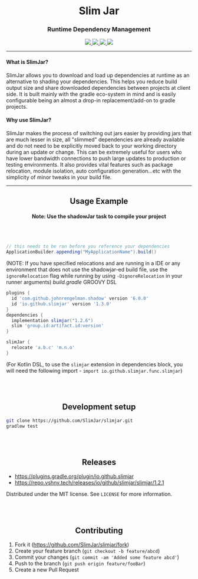 <h1 align="center">Slim Jar</h1>
<h3 align="center">Runtime Dependency Management</h3>
  <div align="center">
    <a href="https://github.com/SlimJar/slimjar/">
        <img src="https://img.shields.io/github/license/SlimJar/slimjar">
    </a>
    <a href="https://github.com/SlimJar/slimjar/actions/workflows/gradle.yml">
        <img src="https://github.com/SlimJar/slimjar/actions/workflows/gradle.yml/badge.svg">
    </a>
    <a href="https://plugins.gradle.org/plugin/io.github.slimjar">
        <img src="https://img.shields.io/maven-metadata/v.svg?label=gradle-plugin&metadataUrl=https%3A%2F%2Fplugins.gradle.org%2Fm2%2Fio%2Fgithub%2Fslimjar%2Fio.github.slimjar.gradle.plugin%2Fmaven-metadata.xml">
    </a>
    <a href="https://repo.vshnv.tech/releases/io/github/slimjar/slimjar">
        <img src="https://img.shields.io/maven-metadata/v.svg?label=maven&metadataUrl=https%3A%2F%2Frepo.vshnv.tech%2Fio%2Fgithub%2Fslimjar%2Fslimjar%2Fmaven-metadata.xml">
    </a>
  </div>

<hr>

<h4>What is SlimJar?</h4>

SlimJar allows you to download and load up dependencies at runtime as an alternative to shading your dependencies. This helps you reduce build output size and share downloaded dependencies between projects at client side. It is built mainly with the gradle eco-system in mind and is easily configurable being an almost a drop-in replacement/add-on to gradle projects.

<h4>Why use SlimJar?</h4>

SlimJar makes the process of switching out jars easier by providing jars that are much lesser in size, all "slimmed" dependencies are already available and do not need to be explicitly moved back to your working directory during an update or change. This can be extremely useful for users who have lower bandwidth connections to push large updates to production or testing environments. It also provides vital features such as package relocation, module isolation, auto configuration generation...etc with the simplicity of minor tweaks in your build file.

<hr>

<h2 align="center">Usage Example</h2>
<h4 align="center">Note: Use the shadowJar task to compile your project</h4>
<br><br>


```java
// this needs to be ran before you reference your dependencies
ApplicationBuilder.appending("MyApplicationName").build()
```
(NOTE: If you have specified relocations and are running in a IDE or any environment that does not use the shadowjar-ed build file, use the `ignoreRelocation` flag while running by using `-DignoreRelocation` in your runner arguments)
*build.gradle* GROOVY DSL
```groovy
plugins {
  id 'com.github.johnrengelman.shadow' version '6.0.0'
  id 'io.github.slimjar' version '1.3.0'
}
dependencies {
  implementation slimjar("1.2.6")
  slim 'group.id:artifact.id:version'
}

slimJar {
  relocate 'a.b.c' 'm.n.o'
}
```

(For Kotlin DSL, to use the `slimjar` extension in dependencies block, you will need the following import - `import io.github.slimjar.func.slimjar`)

<br>
<br>
<h2 align="center">Development setup</h2>


```sh
git clone https://github.com/SlimJar/slimjar.git
gradlew test
```
<br>
<br>
<h2 align="center">Releases</h2>

* https://plugins.gradle.org/plugin/io.github.slimjar
* https://repo.vshnv.tech/releases/io/github/slimjar/slimjar/1.2.1

Distributed under the MIT license. See ``LICENSE`` for more information.

<br>
<br>
<h2 align="center">Contributing</h2>



1. Fork it (<https://github.com/SlimJar/slimjar/fork>)
2. Create your feature branch (`git checkout -b feature/abcd`)
3. Commit your changes (`git commit -am 'Added some feature abcd'`)
4. Push to the branch (`git push origin feature/fooBar`)
5. Create a new Pull Request

